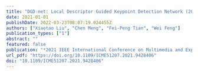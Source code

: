 ```yaml
---
title: "DGD-net: Local Descriptor Guided Keypoint Detection Network (2021 IEEE International Conference on Multimedia and Expo, 2021)"
date: 2021-01-01
publishDate: 2022-03-23T08:07:19.024455Z
authors: ["Xiaotao Liu", "Chen Meng", "Fei-Peng Tian", "Wei Feng"]
publication_types: ["1"]
abstract: ""
featured: false
publication: "*2021 IEEE International Conference on Multimedia and Expo, ICME 2021, Shenzhen, China, July 5-9, 2021*"
url_pdf: "https://doi.org/10.1109/ICME51207.2021.9428406"
doi: "10.1109/ICME51207.2021.9428406"
---
```


